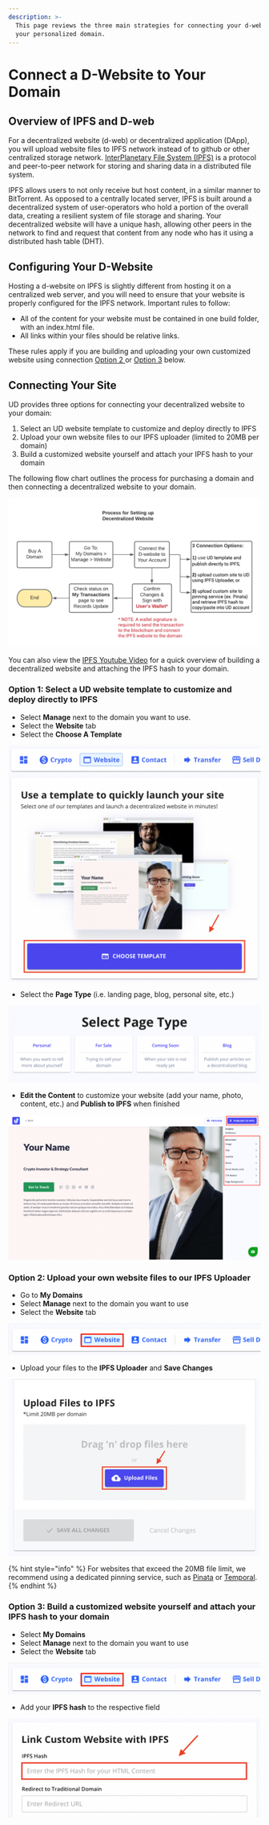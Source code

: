 ```yaml
---
description: >-
  This page reviews the three main strategies for connecting your d-website to
  your personalized domain.
---
```


# Connect a D-Website to Your Domain

## Overview of IPFS and D-web

For a decentralized website \(d-web\) or decentralized application \(DApp\), you will upload website files to IPFS network instead of to github or other centralized storage network. [InterPlanetary File System \(IPFS\)](https://en.wikipedia.org/wiki/InterPlanetary_File_System) is a protocol and peer-to-peer network for storing and sharing data in a distributed file system. 

IPFS allows users to not only receive but host content, in a similar manner to BitTorrent. As opposed to a centrally located server, IPFS is built around a decentralized system of user-operators who hold a portion of the overall data, creating a resilient system of file storage and sharing. Your decentralized website will have a unique hash, allowing other peers in the network to find and request that content from any node who has it using a distributed hash table \(DHT\).

## Configuring Your D-Website

Hosting a d-website on IPFS is slightly different from hosting it on a centralized web server, and you will need to ensure that your website is properly configured for the IPFS network. Important rules to follow:

* All of the content for your website must be contained in one build folder, with an index.html file.
* All links within your files should be relative links.

These rules apply if you are building and uploading your own customized website using connection [Option 2 ](./#option-2-upload-your-own-website-files-to-our-ipfs-uploader)or [Option 3](./#option-3-build-a-customized-website-yourself-and-attach-your-ipfs-hash-to-your-domain) below.

## Connecting Your Site 

UD provides three options for connecting your decentralized website to your domain:

1. Select an UD website template to customize and deploy directly to IPFS
2. Upload your own website files to our IPFS uploader \(limited to 20MB per domain\)
3. Build a customized website yourself and attach your IPFS hash to your domain

The following flow chart outlines the process for purchasing a domain and then connecting a decentralized website to your domain.

![Flow for setting up d-web site and connecting to UD domain](../../.gitbook/assets/d-web-flow%20%281%29.png)

You can also view the [IPFS Youtube Video](https://youtu.be/I9vTeAtELOk) for a quick overview of building a decentralized website and attaching the IPFS hash to your domain.

### Option 1: Select a UD website template to customize and deploy directly to IPFS

* Select **Manage** next to the domain you want to use.
* Select the **Website** tab
* Select the **Choose A Template**

![How to select &quot;Choose a Template&quot; from the Website tab](../../.gitbook/assets/choose-website-template.png)

* Select the **Page Type** \(i.e. landing page, blog, personal site, etc.\)

![How to select the &quot;Page Type&quot; or type of template to install ](../../.gitbook/assets/choose-page-template-type.png)

* **Edit the Content** to customize your website \(add your name, photo, content, etc.\) and **Publish to IPFS** when finished

![How to edit content for your template and publish directly to IPFS](../../.gitbook/assets/customize-your-template-edited.png)

### **Option 2: Upload your own website files to our IPFS Uploader**

* Go to **My Domains**
* Select **Manage** next to the domain you want to use
* Select the **Website** tab

![How to locate the &apos;Website&apos; tab under My Domains --&amp;gt; Manage](../../.gitbook/assets/website-tab-manage-domains.png)

* Upload your files to the **IPFS Uploader** and **Save Changes**

![Upload files using the IPFS Uploader, limited to 20MB per domain](../../.gitbook/assets/ipfs-file-uploader.png)

{% hint style="info" %}
For websites that exceed the 20MB file limit, we recommend using a dedicated pinning service, such as [Pinata](https://pinata.cloud/) or [Temporal](https://temporal.cloud/).
{% endhint %}

### Option 3: Build a customized website yourself and attach your IPFS hash to your domain

* Select **My Domains**
* Select **Manage** next to the domain you want to use
* Select the **Website** tab

![How to locate the &apos;Website&apos; tab under My Domains --&amp;gt; Manage](../../.gitbook/assets/website-tab-manage-domains.png)

* Add your **IPFS hash** to the respective field

![How to update IPFS hash field for your domain](../../.gitbook/assets/add-ipfs-hash-mydomains.png)

